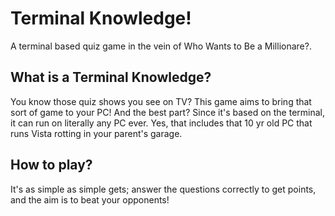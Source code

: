 # Terminal Knowledge!
A terminal based quiz game in the vein of Who Wants to Be a Millionare?.

## What is a Terminal Knowledge?
You know those quiz shows you see on TV? This game aims to bring that sort of game to your PC! And the best part? Since it's based on the terminal, it can run on literally any PC ever. Yes, that includes that 10 yr old PC that runs Vista rotting in your parent's garage.

## How to play?
It's as simple as simple gets; answer the questions correctly to get points, and the aim is to beat your opponents!
